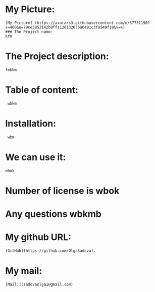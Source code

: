 # My Picture:
    [My Picture] (https://avatars3.githubusercontent.com/u/57731190?s=400&u=79ce5852142b8ff112013203ba0481c3fa549f18&v=4)
    ### The Project name: 
    kfm
   # The Project description: 
    fmkbm
   # Table of content:
     wbkm
   # Installation:
     wbm
   # We can use it: 
    wbok
   # Number of license is wbok 

   # Any questions wbkmb
  
   # My github URL:
    [GitHub](https://github.com/OlgaSadova).
    
   # My mail:
    [Mail:](sadovaolga1@gmail.com)
